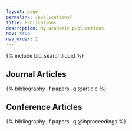 ```yaml
---
layout: page
permalink: /publications/
title: Publications
description: My academic publications.
nav: true
nav_order: 2
---
```


<!-- _pages/publications.md -->

<!-- Bibsearch Feature -->

{% include bib_search.liquid %}

<div class="publications">

<h2>Journal Articles</h2>
{% bibliography -f papers -q @article %}

<h2>Conference Articles</h2>
{% bibliography -f papers -q @inproceedings %}

</div>

